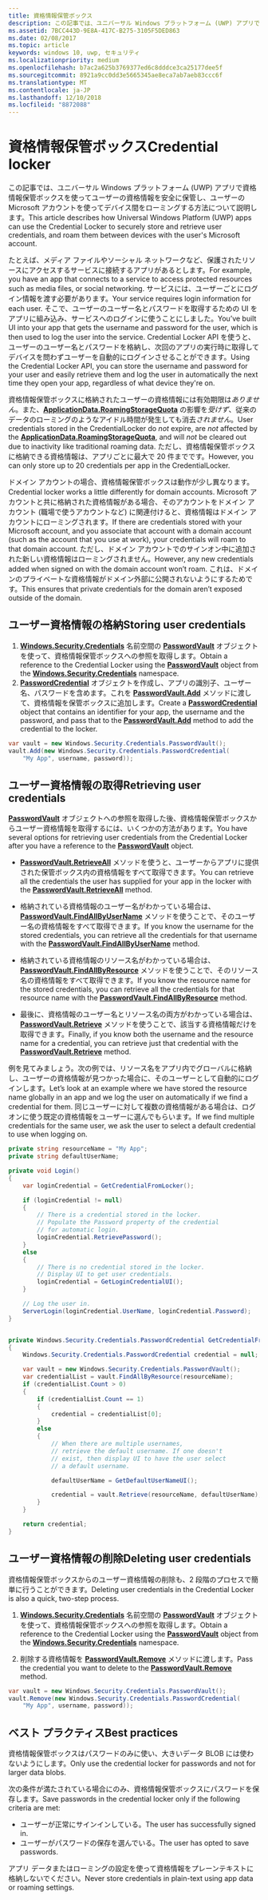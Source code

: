 ```yaml
---
title: 資格情報保管ボックス
description: この記事では、ユニバーサル Windows プラットフォーム (UWP) アプリで資格情報保管ボックスを使ってユーザーの資格情報を安全に保管し、ユーザーの Microsoft アカウントを使ってデバイス間をローミングする方法について説明します。
ms.assetid: 7BCC443D-9E8A-417C-B275-3105F5DED863
ms.date: 02/08/2017
ms.topic: article
keywords: windows 10, uwp, セキュリティ
ms.localizationpriority: medium
ms.openlocfilehash: b7ac2a625b3769377ed6c8dddce3ca25177dee5f
ms.sourcegitcommit: 8921a9cc0dd3e5665345ae8eca7ab7aeb83ccc6f
ms.translationtype: MT
ms.contentlocale: ja-JP
ms.lasthandoff: 12/10/2018
ms.locfileid: "8872088"
---
```

# <a name="credential-locker"></a><span data-ttu-id="cef87-104">資格情報保管ボックス</span><span class="sxs-lookup"><span data-stu-id="cef87-104">Credential locker</span></span>




<span data-ttu-id="cef87-105">この記事では、ユニバーサル Windows プラットフォーム (UWP) アプリで資格情報保管ボックスを使ってユーザーの資格情報を安全に保管し、ユーザーの Microsoft アカウントを使ってデバイス間をローミングする方法について説明します。</span><span class="sxs-lookup"><span data-stu-id="cef87-105">This article describes how Universal Windows Platform (UWP) apps can use the Credential Locker to securely store and retrieve user credentials, and roam them between devices with the user's Microsoft account.</span></span>

<span data-ttu-id="cef87-106">たとえば、メディア ファイルやソーシャル ネットワークなど、保護されたリソースにアクセスするサービスに接続するアプリがあるとします。</span><span class="sxs-lookup"><span data-stu-id="cef87-106">For example, you have an app that connects to a service to access protected resources such as media files, or social networking.</span></span> <span data-ttu-id="cef87-107">サービスには、ユーザーごとにログイン情報を渡す必要があります。</span><span class="sxs-lookup"><span data-stu-id="cef87-107">Your service requires login information for each user.</span></span> <span data-ttu-id="cef87-108">そこで、ユーザーのユーザー名とパスワードを取得するための UI をアプリに組み込み、サービスへのログインに使うことにしました。</span><span class="sxs-lookup"><span data-stu-id="cef87-108">You’ve built UI into your app that gets the username and password for the user, which is then used to log the user into the service.</span></span> <span data-ttu-id="cef87-109">Credential Locker API を使うと、ユーザーのユーザー名とパスワードを格納し、次回のアプリの実行時に取得してデバイスを問わずユーザーを自動的にログインさせることができます。</span><span class="sxs-lookup"><span data-stu-id="cef87-109">Using the Credential Locker API, you can store the username and password for your user and easily retrieve them and log the user in automatically the next time they open your app, regardless of what device they're on.</span></span>

<span data-ttu-id="cef87-110">資格情報保管ボックスに格納されたユーザーの資格情報には有効期限は*ありません*。また、[**ApplicationData.RoamingStorageQuota**](https://msdn.microsoft.com/library/windows/apps/br241625) の影響を*受けず*、従来のデータのローミングのようなアイドル時間が発生しても消去*されません*。</span><span class="sxs-lookup"><span data-stu-id="cef87-110">User credentials stored in the CredentialLocker do *not* expire, are *not* affected by the [**ApplicationData.RoamingStorageQuota**](https://msdn.microsoft.com/library/windows/apps/br241625), and will *not* be cleared out due to inactivity like traditional roaming data.</span></span> <span data-ttu-id="cef87-111">ただし、資格情報保管ボックスに格納できる資格情報は、アプリごとに最大で 20 件までです。</span><span class="sxs-lookup"><span data-stu-id="cef87-111">However, you can only store up to 20 credentials per app in the CredentialLocker.</span></span>

<span data-ttu-id="cef87-112">ドメイン アカウントの場合、資格情報保管ボックスは動作が少し異なります。</span><span class="sxs-lookup"><span data-stu-id="cef87-112">Credential locker works a little differently for domain accounts.</span></span> <span data-ttu-id="cef87-113">Microsoft アカウントと共に格納された資格情報がある場合、そのアカウントをドメイン アカウント (職場で使うアカウントなど) に関連付けると、資格情報はドメイン アカウントにローミングされます。</span><span class="sxs-lookup"><span data-stu-id="cef87-113">If there are credentials stored with your Microsoft account, and you associate that account with a domain account (such as the account that you use at work), your credentials will roam to that domain account.</span></span> <span data-ttu-id="cef87-114">ただし、ドメイン アカウントでのサインオン中に追加された新しい資格情報はローミングされません。</span><span class="sxs-lookup"><span data-stu-id="cef87-114">However, any new credentials added when signed on with the domain account won’t roam.</span></span> <span data-ttu-id="cef87-115">これは、ドメインのプライベートな資格情報がドメイン外部に公開されないようにするためです。</span><span class="sxs-lookup"><span data-stu-id="cef87-115">This ensures that private credentials for the domain aren’t exposed outside of the domain.</span></span>

## <a name="storing-user-credentials"></a><span data-ttu-id="cef87-116">ユーザー資格情報の格納</span><span class="sxs-lookup"><span data-stu-id="cef87-116">Storing user credentials</span></span>


1.  <span data-ttu-id="cef87-117">[**Windows.Security.Credentials**](https://msdn.microsoft.com/library/windows/apps/br227089) 名前空間の [**PasswordVault**](https://msdn.microsoft.com/library/windows/apps/br227081) オブジェクトを使って、資格情報保管ボックスへの参照を取得します。</span><span class="sxs-lookup"><span data-stu-id="cef87-117">Obtain a reference to the Credential Locker using the [**PasswordVault**](https://msdn.microsoft.com/library/windows/apps/br227081) object from the [**Windows.Security.Credentials**](https://msdn.microsoft.com/library/windows/apps/br227089) namespace.</span></span>
2.  <span data-ttu-id="cef87-118">[**PasswordCredential**](https://msdn.microsoft.com/library/windows/apps/br227061) オブジェクトを作成し、アプリの識別子、ユーザー名、パスワードを含めます。これを [**PasswordVault.Add**](https://msdn.microsoft.com/library/windows/apps/hh701231) メソッドに渡して、資格情報を保管ボックスに追加します。</span><span class="sxs-lookup"><span data-stu-id="cef87-118">Create a [**PasswordCredential**](https://msdn.microsoft.com/library/windows/apps/br227061) object that contains an identifier for your app, the username and the password, and pass that to the [**PasswordVault.Add**](https://msdn.microsoft.com/library/windows/apps/hh701231) method to add the credential to the locker.</span></span>

```cs
var vault = new Windows.Security.Credentials.PasswordVault();
vault.Add(new Windows.Security.Credentials.PasswordCredential(
    "My App", username, password));
```

## <a name="retrieving-user-credentials"></a><span data-ttu-id="cef87-119">ユーザー資格情報の取得</span><span class="sxs-lookup"><span data-stu-id="cef87-119">Retrieving user credentials</span></span>


<span data-ttu-id="cef87-120">[**PasswordVault**](https://msdn.microsoft.com/library/windows/apps/br227081) オブジェクトへの参照を取得した後、資格情報保管ボックスからユーザー資格情報を取得するには、いくつかの方法があります。</span><span class="sxs-lookup"><span data-stu-id="cef87-120">You have several options for retrieving user credentials from the Credential Locker after you have a reference to the [**PasswordVault**](https://msdn.microsoft.com/library/windows/apps/br227081) object.</span></span>

-   <span data-ttu-id="cef87-121">[**PasswordVault.RetrieveAll**](https://msdn.microsoft.com/library/windows/apps/br227088) メソッドを使うと、ユーザーからアプリに提供された保管ボックス内の資格情報をすべて取得できます。</span><span class="sxs-lookup"><span data-stu-id="cef87-121">You can retrieve all the credentials the user has supplied for your app in the locker with the [**PasswordVault.RetrieveAll**](https://msdn.microsoft.com/library/windows/apps/br227088) method.</span></span>

-   <span data-ttu-id="cef87-122">格納されている資格情報のユーザー名がわかっている場合は、[**PasswordVault.FindAllByUserName**](https://msdn.microsoft.com/library/windows/apps/br227084) メソッドを使うことで、そのユーザー名の資格情報をすべて取得できます。</span><span class="sxs-lookup"><span data-stu-id="cef87-122">If you know the username for the stored credentials, you can retrieve all the credentials for that username with the [**PasswordVault.FindAllByUserName**](https://msdn.microsoft.com/library/windows/apps/br227084) method.</span></span>

-   <span data-ttu-id="cef87-123">格納されている資格情報のリソース名がわかっている場合は、[**PasswordVault.FindAllByResource**](https://msdn.microsoft.com/library/windows/apps/br227083) メソッドを使うことで、そのリソース名の資格情報をすべて取得できます。</span><span class="sxs-lookup"><span data-stu-id="cef87-123">If you know the resource name for the stored credentials, you can retrieve all the credentials for that resource name with the [**PasswordVault.FindAllByResource**](https://msdn.microsoft.com/library/windows/apps/br227083) method.</span></span>

-   <span data-ttu-id="cef87-124">最後に、資格情報のユーザー名とリソース名の両方がわかっている場合は、[**PasswordVault.Retrieve**](https://msdn.microsoft.com/library/windows/apps/br227087) メソッドを使うことで、該当する資格情報だけを取得できます。</span><span class="sxs-lookup"><span data-stu-id="cef87-124">Finally, if you know both the username and the resource name for a credential, you can retrieve just that credential with the [**PasswordVault.Retrieve**](https://msdn.microsoft.com/library/windows/apps/br227087) method.</span></span>

<span data-ttu-id="cef87-125">例を見てみましょう。次の例では、リソース名をアプリ内でグローバルに格納し、ユーザーの資格情報が見つかった場合に、そのユーザーとして自動的にログインします。</span><span class="sxs-lookup"><span data-stu-id="cef87-125">Let’s look at an example where we have stored the resource name globally in an app and we log the user on automatically if we find a credential for them.</span></span> <span data-ttu-id="cef87-126">同じユーザーに対して複数の資格情報がある場合は、ログオンに使う既定の資格情報をユーザーに選んでもらいます。</span><span class="sxs-lookup"><span data-stu-id="cef87-126">If we find multiple credentials for the same user, we ask the user to select a default credential to use when logging on.</span></span>

```cs
private string resourceName = "My App";
private string defaultUserName;

private void Login()
{
    var loginCredential = GetCredentialFromLocker();

    if (loginCredential != null)
    {
        // There is a credential stored in the locker.
        // Populate the Password property of the credential
        // for automatic login.
        loginCredential.RetrievePassword();
    }
    else
    {
        // There is no credential stored in the locker.
        // Display UI to get user credentials.
        loginCredential = GetLoginCredentialUI();
    }

    // Log the user in.
    ServerLogin(loginCredential.UserName, loginCredential.Password);
}


private Windows.Security.Credentials.PasswordCredential GetCredentialFromLocker()
{
    Windows.Security.Credentials.PasswordCredential credential = null;

    var vault = new Windows.Security.Credentials.PasswordVault();
    var credentialList = vault.FindAllByResource(resourceName);
    if (credentialList.Count > 0)
    {
        if (credentialList.Count == 1)
        {
            credential = credentialList[0];
        }
        else
        {
            // When there are multiple usernames,
            // retrieve the default username. If one doesn't
            // exist, then display UI to have the user select
            // a default username.

            defaultUserName = GetDefaultUserNameUI();

            credential = vault.Retrieve(resourceName, defaultUserName);
        }
    }

    return credential;
}
```

## <a name="deleting-user-credentials"></a><span data-ttu-id="cef87-127">ユーザー資格情報の削除</span><span class="sxs-lookup"><span data-stu-id="cef87-127">Deleting user credentials</span></span>


<span data-ttu-id="cef87-128">資格情報保管ボックスからのユーザー資格情報の削除も、2 段階のプロセスで簡単に行うことができます。</span><span class="sxs-lookup"><span data-stu-id="cef87-128">Deleting user credentials in the Credential Locker is also a quick, two-step process.</span></span>

1.  <span data-ttu-id="cef87-129">[**Windows.Security.Credentials**](https://msdn.microsoft.com/library/windows/apps/br227089) 名前空間の [**PasswordVault**](https://msdn.microsoft.com/library/windows/apps/br227081) オブジェクトを使って、資格情報保管ボックスへの参照を取得します。</span><span class="sxs-lookup"><span data-stu-id="cef87-129">Obtain a reference to the Credential Locker using the [**PasswordVault**](https://msdn.microsoft.com/library/windows/apps/br227081) object from the [**Windows.Security.Credentials**](https://msdn.microsoft.com/library/windows/apps/br227089) namespace.</span></span>

2.  <span data-ttu-id="cef87-130">削除する資格情報を [**PasswordVault.Remove**](https://msdn.microsoft.com/library/windows/apps/hh701242) メソッドに渡します。</span><span class="sxs-lookup"><span data-stu-id="cef87-130">Pass the credential you want to delete to the [**PasswordVault.Remove**](https://msdn.microsoft.com/library/windows/apps/hh701242) method.</span></span>

```cs
var vault = new Windows.Security.Credentials.PasswordVault();
vault.Remove(new Windows.Security.Credentials.PasswordCredential(
    "My App", username, password));
```

## <a name="best-practices"></a><span data-ttu-id="cef87-131">ベスト プラクティス</span><span class="sxs-lookup"><span data-stu-id="cef87-131">Best practices</span></span>


<span data-ttu-id="cef87-132">資格情報保管ボックスはパスワードのみに使い、大きいデータ BLOB には使わないようにします。</span><span class="sxs-lookup"><span data-stu-id="cef87-132">Only use the credential locker for passwords and not for larger data blobs.</span></span>

<span data-ttu-id="cef87-133">次の条件が満たされている場合にのみ、資格情報保管ボックスにパスワードを保存します。</span><span class="sxs-lookup"><span data-stu-id="cef87-133">Save passwords in the credential locker only if the following criteria are met:</span></span>

-   <span data-ttu-id="cef87-134">ユーザーが正常にサインインしている。</span><span class="sxs-lookup"><span data-stu-id="cef87-134">The user has successfully signed in.</span></span>
-   <span data-ttu-id="cef87-135">ユーザーがパスワードの保存を選んでいる。</span><span class="sxs-lookup"><span data-stu-id="cef87-135">The user has opted to save passwords.</span></span>

<span data-ttu-id="cef87-136">アプリ データまたはローミングの設定を使って資格情報をプレーンテキストに格納しないでください。</span><span class="sxs-lookup"><span data-stu-id="cef87-136">Never store credentials in plain-text using app data or roaming settings.</span></span>
